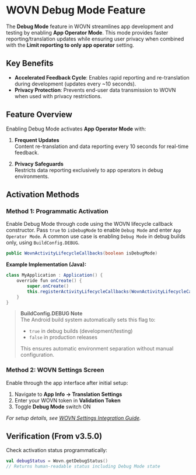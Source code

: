# WOVN Debug Mode Feature

The **Debug Mode** feature in WOVN streamlines app development and testing by enabling **App Operator Mode**. This mode provides faster reporting/translation updates while ensuring user privacy when combined with the **Limit reporting to only app operator** setting.

## Key Benefits

- **Accelerated Feedback Cycle**: Enables rapid reporting and re-translation during development (updates every ~10 seconds).
- **Privacy Protection**: Prevents end-user data transmission to WOVN when used with privacy restrictions.

## Feature Overview

Enabling Debug Mode activates **App Operator Mode** with:

1. **Frequent Updates**  
   Content re-translation and data reporting every 10 seconds for real-time feedback.

2. **Privacy Safeguards**  
   Restricts data reporting exclusively to app operators in debug environments.

## Activation Methods

### Method 1: Programmatic Activation

Enable Debug Mode through code using the WOVN lifecycle callback constructor. Pass `true` to `isDebugMode` to enable `Debug Mode` and enter `App Operator Mode`. A common use case is enabling `Debug Mode` in debug builds only, using `BuildConfig.DEBUG`.

```java
public WovnActivityLifecycleCallbacks(boolean isDebugMode)
```

**Example Implementation (Java):**

```java
class MyApplication : Application() {
    override fun onCreate() {
        super.onCreate()
        this.registerActivityLifecycleCallbacks(WovnActivityLifecycleCallbacks(BuildConfig.DEBUG)) // Enable Debug Mode based on BuildConfig.DEBUG
    }
}
```

> **BuildConfig.DEBUG Note**  
> The Android build system automatically sets this flag to:
>
> - `true` in debug builds (development/testing)
> - `false` in production releases  
>
> This ensures automatic environment separation without manual configuration.

### Method 2: WOVN Settings Screen

Enable through the app interface after initial setup:

1. Navigate to **App Info → Translation Settings**
2. Enter your WOVN token in **Validation Token**
3. Toggle **Debug Mode** switch ON

*For setup details, see [WOVN Settings Integration Guide](./setup_wovn_settings_in_app_info.md).*

## Verification (From v3.5.0)

Check activation status programmatically:

```kotlin
val debugStatus = Wovn.getDebugStatus()
// Returns human-readable status including Debug Mode state
```
